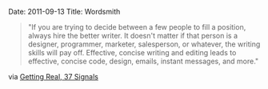 Date: 2011-09-13
Title: Wordsmith

> "If you are trying to decide between a few people to fill a position, always hire the better writer. It doesn't matter if that person is a designer, programmer, marketer, salesperson, or whatever, the writing skills will pay off. Effective, concise writing and editing leads to effective, concise code, design, emails, instant messages, and more."

via [Getting Real, 37 Signals](http://gettingreal.37signals.com/ch08_Wordsmiths.php)